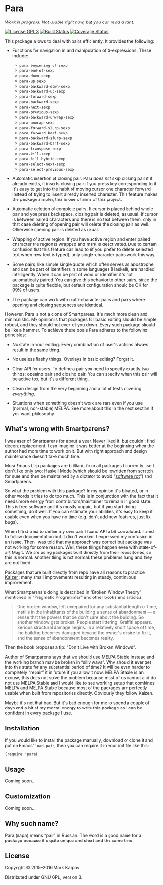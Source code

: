 # Para

*Work in progress. Not usable right now, but you can read a rant.*

[![License GPL 3](https://img.shields.io/badge/license-GPL_3-green.svg)](http://www.gnu.org/licenses/gpl-3.0.txt)
[![Build Status](https://travis-ci.org/mrkkrp/para.svg?branch=master)](https://travis-ci.org/mrkkrp/para)
[![Coverage Status](https://coveralls.io/repos/mrkkrp/para/badge.svg?branch=master&service=github)](https://coveralls.io/github/mrkkrp/para?branch=master)

This package allows to deal with pairs efficiently. It provides the
following:

* Functions for navigation in and manipulation of S-expressions. These
  include:

    * `para-beginning-of-sexp`
    * `para-end-of-sexp`
    * `para-down-sexp`
    * `para-up-sexp`
    * `para-backward-down-sexp`
    * `para-backward-up-sexp`
    * `para-forward-sexp`
    * `para-backward-sexp`
    * `para-next-sexp`
    * `para-previous-sexp`
    * `para-backward-unwrap-sexp`
    * `para-unwrap-sexp`
    * `para-forward-slurp-sexp`
    * `para-forward-barf-sexp`
    * `para-backward-slurp-sexp`
    * `para-backward-barf-sexp`
    * `para-transpose-sexp`
    * `para-kill-sexp`
    * `para-kill-hybrid-sexp`
    * `para-select-next-sexp`
    * `para-select-previous-sexp`

* Automatic insertion of closing pair. Para *does not* skip closing pair if
  it already exists, it inserts closing pair if you press key corresponding
  to it. It's easy to get into the habit of moving cursor one character
  forward instead of trying to insert already inserted character. This
  feature makes the package simpler, this is one of aims of this project.

* Automatic deletion of complete pairs. If cursor is placed behind whole
  pair and you press backspace, closing pair is deleted, as usual. If cursor
  is between paired characters and there is no text between them, only in
  that case deleting of opening pair will delete the closing pair as
  well. Otherwise opening pair is deleted as usual.

* Wrapping of active region. If you have active region and enter paired
  character the region is wrapped and mark is deactivated. Due to certain
  confusion that this feature can lead to (if you prefer to delete selected
  text when new text is typed), only single-character pairs work this way.

* Some pairs, like simple single quote which often serves as apostrophe and
  can be part of identifiers in some languages (Haskell), are handled
  intelligently. When it can be part of word or identifier it's not
  automatically paired. You can give this behavior to other pairs, since the
  package is quite flexible, but default configuration should be OK for 99%
  of users.

* The package can work with multi-character pairs and pairs where opening
  and closing sequences are identical.

However, Para is not a clone of Smartparens. It's much more clean and
minimalistic. My opinion is that packages for basic editing should be
simple, robust, and they should not ever let you down. Every such package
should be like a hammer. To achieve these goals Para adheres to the
following principles:

* No state in your editing. Every combination of user's actions always
  result in the same thing.

* No useless flashy things. Overlays in basic editing? Forget it.

* Clear API for users. To define a pair you need to specify exactly two
  things: opening pair and closing pair. You can specify when this pair will
  be active too, but it's a different thing.

* Clean design from the very beginning and a lot of tests covering
  *everything*.

* Situations when something doesn't work are rare even if you use (normal,
  non-stable) MELPA. See more about this in the next section if you want
  philosophy.

## What's wrong with Smartparens?

I was user of [Smartparens](https://github.com/Fuco1/smartparens) for about
a year. Never liked it, but couldn't find decent replacement. I can imagine
it was better at the beginning when the author had more time to work on
it. But with right approach and design maintenance doesn't take much time.

Most Emacs Lisp packages are brilliant, from all packages I currently use I
don't like only two: Haskell Mode (which should be rewritten from scratch
for sure and then be maintained by a dictator to avoid
“[software rot](https://en.wikipedia.org/wiki/Software_rot)”) and
Smartparens.

So what the problem with this package? In my opinion it's bloated, or in
other words it tries to do too much. This is in conjunction with the fact
that it needs more energy from contributors/maintainer to remain in good
state. This is free software and it's mostly unpaid, but if you start doing
something, do it well. If you can estimate your abilities, it's easy to keep
it usable even when you have no time (e.g. don't add new features, just fix
bugs).

When I first tried to define my own pair I found API a bit convoluted. I
tried to follow documentation but it didn't worked. I expressed my confusion
in an issue. Then I was told that my approach was correct but package was
not working for some reason. Well, these things happen even with
state-of-art Magit. We are using packages built directly from their
repositories, so this is normal. Another thing is not normal: these problems
hang and they are not fixed.

Packages that are built directly from repo have all reasons to practice
[Kaizen](https://en.wikipedia.org/wiki/Kaizen): many small improvements
resulting in steady, continuous improvement.

What Smartparens's doing is described in “Broken Window Theory” mentioned in
“Pragmatic Programmer” and other books and articles:

> One broken window, left unrepaired for any substantial length of time,
> instills in the inhabitants of the building a sense of abandonment — a
> sense that the powers that be don't care about the building. So another
> window gets broken. People start littering. Graffiti appears. Serious
> structural damage begins. In a relatively short space of time, the
> building becomes damaged beyond the owner's desire to fix it, and the
> sense of abandonment becomes reality.

Then the book proposes a tip: “Don't Live with Broken Windows”.

Author of Smartparens says that we should use MELPA Stable instead and the
working branch may be broken in “silly ways”. Why should it ever get into
this state for any substantial period of time? It will be even harder to
completely “repair” it in future if you allow it now. MELPA Stable is an
excuse, this does not solve the problem because most of us cannot and do not
use MELPA Stable and I would like to see working setup that combines MELPA
and MELPA Stable because most of the packages are perfectly usable when
built from repositories directly. Obviously they follow Kaizen.

Maybe it's not that bad. But it's bad enough for me to spend a couple of
days and a bit of my mental energy to write this package so I can be
confident in every package I use.

## Installation

If you would like to install the package manually, download or clone it and
put on Emacs' `load-path`, then you can require it in your init file like
this:

```emacs-lisp
(require 'para)
```

## Usage

Coming soon…

## Customization

Coming soon…

## Why such name?

Para (пара) means “pair” in Russian. The word is a good name for a package
because it's quite unique and short and the same time.

## License

Copyright © 2015–2016 Mark Karpov

Distributed under GNU GPL, version 3.
